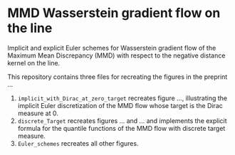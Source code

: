# MMD Wasserstein gradient flow on the line
Implicit and explicit Euler schemes for Wasserstein gradient flow of the Maximum Mean Discrepancy (MMD) with respect to the negative distance kernel on the line.

This repository contains three files for recreating the figures in the preprint ...

1. ```implicit_with_Dirac_at_zero_target``` recreates figure ..., illustrating the implicit Euler discretization of the MMD flow whose target is the Dirac measure at 0.
2. ```discrete_Target``` recreates figures ... and ... and implements the explicit formula for the quantile functions of the MMD flow with discrete target measure.
3. ```Euler_schemes``` recreates all other figures.
